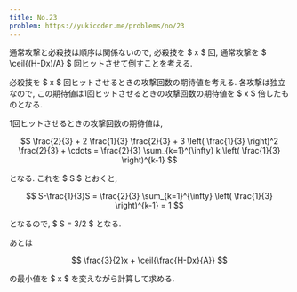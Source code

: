 ```yaml
---
title: No.23
problem: https://yukicoder.me/problems/no/23
---
```

通常攻撃と必殺技は順序は関係ないので, 必殺技を $ x $ 回, 通常攻撃を $ \ceil{(H-Dx)/A} $ 回ヒットさせて倒すことを考える.

必殺技を $ x $ 回ヒットさせるときの攻撃回数の期待値を考える. 各攻撃は独立なので, この期待値は1回ヒットさせるときの攻撃回数の期待値を $ x $ 倍したものとなる.

1回ヒットさせるときの攻撃回数の期待値は,

$$
\frac{2}{3} + 2 \frac{1}{3} \frac{2}{3} + 3 \left( \frac{1}{3} \right)^2 \frac{2}{3} + \cdots
= \frac{2}{3} \sum_{k=1}^{\infty} k \left( \frac{1}{3} \right)^{k-1}
$$

となる. これを $ S $ とおくと,

$$
S-\frac{1}{3}S = \frac{2}{3} \sum_{k=1}^{\infty} \left( \frac{1}{3} \right)^{k-1} = 1
$$

となるので, $ S = 3/2 $ となる.

あとは

$$
\frac{3}{2}x + \ceil{\frac{H-Dx}{A}}
$$

の最小値を $ x $ を変えながら計算して求める.
